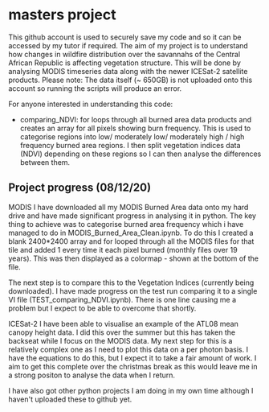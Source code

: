 # masters project

This github account is used to securely save my code and so it can be accessed by my tutor if required. The aim of my project is to understand how changes in wildfire distribution over the savannahs of the Central African Republic is affecting vegetation structure. This will be done by analysing MODIS timeseries data along with the newer ICESat-2 satellite products. Please note: The data itself (~ 650GB) is not uploaded onto this account so running the scripts will produce an error.

For anyone interested in understanding this code:
  - comparing_NDVI: for loops through all burned area data products and creates an array for all pixels showing burn frequency. This is used to   categorise regions into low/ moderately low/ moderately high / high frequency burned area regions. I then split vegetation indices data (NDVI) depending on these regions so I can then analyse the differences between them.

## Project progress (08/12/20)

MODIS
I have downloaded all my MODIS Burned Area data onto my hard drive and have made significant progress in analysing it in python. The key thing to achieve was to categorise burned area frequency which i have managed to do in MODIS_Burned_Area_Clean.ipynb. To do this I  created a blank 2400*2400 array and for looped through all the MODIS files for that tile and added 1 every time it each pixel burned (monthly files over 19 years). This was then displayed as a colormap - shown at the bottom of the file. 

The next step is to compare this to the Vegetation Indices (currently being downloaded). I have made progress on the test run comparing it to a single VI file (TEST_comparing_NDVI.ipynb). There is one line causing me a problem but I expect to be able to overcome that shortly.


ICESat-2
I have been able to visualise an example of the ATL08 mean canopy height data. I did this over the summer but this has taken the backseat while I focus on the MODIS data. My next step for this is a relatively complex one as I need to plot this data on a per photon basis. I have the equations to do this, but I expect it to take a fair amount of work. I aim to get this complete over the christmas break as this would leave me in a strong positon to analyse the data when I return.

I have also got other python projects I am doing in my own time although I haven't uploaded these to github yet.
